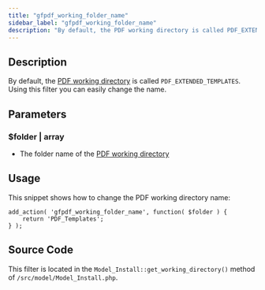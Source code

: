 ```yaml
---
title: "gfpdf_working_folder_name"
sidebar_label: "gfpdf_working_folder_name"
description: "By default, the PDF working directory is called PDF_EXTENDED_TEMPLATES. Using this filter you can easily change the name. "
---
```


## Description

By default, the [PDF working directory](developer-first-custom-pdf.md#working-directory) is called `PDF_EXTENDED_TEMPLATES`. Using this filter you can easily change the name.

## Parameters

### $folder | array
*  The folder name of the [PDF working directory](developer-first-custom-pdf.md#working-directory)

## Usage

This snippet shows how to change the PDF working directory name:

```
add_action( 'gfpdf_working_folder_name', function( $folder ) {
	return 'PDF_Templates';
} );
```

## Source Code

This filter is located in the `Model_Install::get_working_directory()` method of `/src/model/Model_Install.php`.